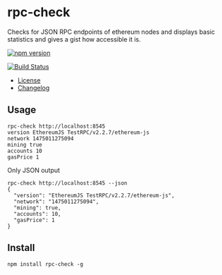# rpc-check

Checks for JSON RPC endpoints of ethereum nodes and displays basic statistics and gives a gist how accessible it is.

[![npm version](https://badge.fury.io/js/rpc-check.svg)](https://badge.fury.io/js/rpc-check)

[![Build Status](https://travis-ci.org/sebs/rpc-check.svg?branch=master)](https://travis-ci.org/sebs/rpc-check)

* [License](./LICENSE)
* [Changelog](./CHANGELOG.md)

## Usage

```
rpc-check http://localhost:8545            
version EthereumJS TestRPC/v2.2.7/ethereum-js
network 1475011275094
mining true
accounts 10
gasPrice 1
```

Only JSON output


```
rpc-check http://localhost:8545 --json
{
  "version": "EthereumJS TestRPC/v2.2.7/ethereum-js",
  "network": "1475011275094",
  "mining": true,
  "accounts": 10,
  "gasPrice": 1
}
```



## Install

```
npm install rpc-check -g
```
